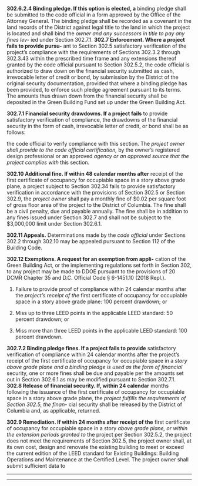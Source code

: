**302.6.2.4 Binding pledge. If this option is elected, a**
binding pledge shall be submitted to the code official in
a form approved by the Office of the Attorney General.
The binding pledge shall be recorded as a covenant in
the land records of the District against legal title to the
land in which the project is located and shall bind the
_owner and any successors in title to pay any fines lev-_
ied under Section 302.7.1.
**302.7 Enforcement. Where a project fails to provide pursu-**
ant to Section 302.5 satisfactory verification of the project’s
compliance with the requirements of Sections 302.3.2
through 302.3.43 within the prescribed time frame and any
extensions thereof granted by the code official pursuant to
Section 302.5.2, the code official is authorized to draw down
on the financial security submitted as cash, irrevocable letter
of credit or bond, by submission by the District of the original
security documentation, provided that where a binding pledge
has been provided, to enforce such pledge agreement pursuant to its terms. The amounts thus drawn down from the
financial security shall be deposited in the Green Building
Fund set up under the Green Building Act.

**302.7.1 Financial security drawdowns. If a project fails**
to provide satisfactory verification of compliance, the
drawdowns of the financial security in the form of cash,
irrevocable letter of credit, or bond shall be as follows:


the code official to verify compliance with this section. The
_project owner shall provide to the code official certification,_
by the owner’s registered design professional or an approved
_agency or an approved source that the project complies with_
this section.

**302.10 Additional fine. If within 48 calendar months after**
receipt of the first certificate of occupancy for occupiable
space in a story above grade plane, a project subject to Section 302.34 fails to provide satisfactory verification in accordance with the provisions of Section 302.5 or Section 302.9,
the _project_ _owner_ shall pay a monthly fine of $0.02 per
square foot of gross floor area of the project to the District of
Columbia. The fine shall be a civil penalty, due and payable
annually. The fine shall be in addition to any fines issued
under Section 302.7 and shall not be subject to the
$3,000,000 limit under Section 302.6.1.

**302.11 Appeals.** Determinations made by the _code official_
under Sections 302.2 through 302.10 may be appealed pursuant to Section 112 of the Building Code.

**302.12 Exemptions. A request for an exemption from appli-**
cation of the Green Building Act, or the implementing regulations set forth in Section 302, to any project may be made to
DDOE pursuant to the provisions of 20 DCMR Chapter 35
and D.C. Official Code § 6-1451.10 (2018 Repl.).


1. Failure to provide proof of compliance within 24
calendar months after the _project’s receipt of the_
first certificate of occupancy for occupiable space in
a story above grade plane: 100 percent drawdown;
or
2. Miss up to three LEED points in the applicable
LEED standard: 50 percent drawdown; or

3. Miss more than three LEED points in the applicable
LEED standard: 100 percent drawdown.

**302.7.2 Binding pledge fines. If a project fails to provide**
satisfactory verification of compliance within 24 calendar
months after the project’s receipt of the first certificate of
occupancy for occupiable space in a _story above grade_
_plane and a binding pledge is used as the form of financial_
security, one or more fines shall be due and payable per
the amounts set out in Section 302.6.1 as may be modified
pursuant to Section 302.7.1.
**302.8 Release of financial security. If, within 24 calendar**
months following the issuance of the first certificate of occupancy for occupiable space in a story above grade plane, the
_project fulfills the requirements of Section 302.5, the finan-_
cial security shall be released by the District of Columbia
and, as applicable, returned.

**302.9 Remediation. If within 24 months after receipt of the**
first certificate of occupancy for occupiable space in a story
_above grade plane, or within the extension periods granted to_
the project per Section 302.5.2, the project does not meet the
requirements of Section 302.5, the project owner shall, at its
own cost, design and renovate the existing building to meet or
exceed the current edition of the LEED standard for Existing
Buildings: Building Operations and Maintenance at the Certified Level. The project owner shall submit sufficient data to


-----



-----



